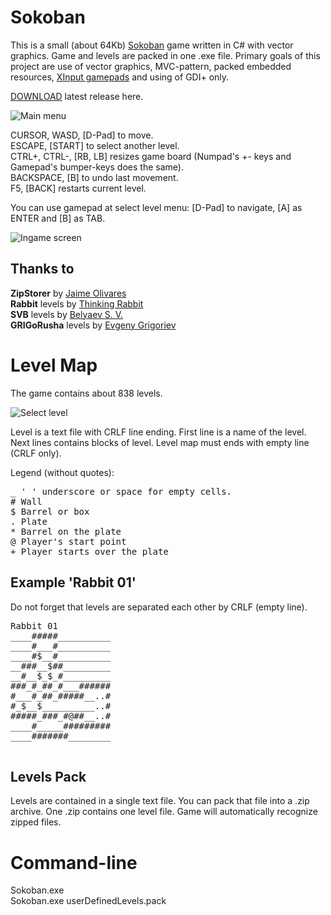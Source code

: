 # Sokoban

This is a small (about 64Kb) [Sokoban](https://en.wikipedia.org/wiki/Sokoban) game written in C# with vector graphics. Game and levels are packed in one .exe file. Primary goals of this project are use of vector graphics, MVC-pattern, packed embedded resources, [XInput gamepads](https://github.com/nikvoronin/XInput.Wrapper) and using of GDI+ only.

[DOWNLOAD](https://github.com/nikvoronin/sokoban/releases/latest) latest release here.

![Main menu](https://cloud.githubusercontent.com/assets/11328666/16518051/83aeb698-3f89-11e6-8efb-33c1f4483686.png)

CURSOR, WASD, [D-Pad] to move.<br/>
ESCAPE, [START] to select another level.<br/>
CTRL+, CTRL-, [RB, LB] resizes game board (Numpad's +- keys and Gamepad's bumper-keys does the same).<br/>
BACKSPACE, [B] to undo last movement.<br/>
F5, [BACK] restarts current level.<br/>

You can use gamepad at select level menu: [D-Pad] to navigate, [A] as ENTER and [B] as TAB.

![Ingame screen](https://cloud.githubusercontent.com/assets/11328666/16518066/981edcca-3f89-11e6-9e6a-c54808de643d.png)


## Thanks to

**ZipStorer** by [Jaime Olivares](https://github.com/jaime-olivares/zipstorer)<br/>
**Rabbit** levels by [Thinking Rabbit](https://en.wikipedia.org/wiki/Thinking_Rabbit)<br/>
**SVB** levels by [Belyaev S. V.](http://svb-sokoban.narod.ru)<br/>
**GRIGoRusha** levels by [Evgeny Grigoriev](http://grigr.narod.ru)


# Level Map

The game contains about 838 levels.

![Select level](https://cloud.githubusercontent.com/assets/11328666/16518070/9b01f09e-3f89-11e6-9c3b-18ced594cb25.png)

Level is a text file with CRLF line ending. First line is a name of the level. Next lines contains blocks of level. Level map must ends with empty line (CRLF only).

Legend (without quotes):<br/>
<pre>_ ' ' underscore or space for empty cells.
# Wall
$ Barrel or box
. Plate
* Barrel on the plate 
@ Player's start point
+ Player starts over the plate
</pre>


## Example 'Rabbit 01'

Do not forget that levels are separated each other by CRLF (empty line).

<pre>Rabbit 01
____#####__________
____#___#__________
____#$__#__________
__###__$##_________
__#__$_$_#_________
###_#_##_#___######
#___#_##_#####__..#
#_$__$__________..#
#####_###_#@##__..#
____#_____#########
____#######________

</pre>


## Levels Pack

Levels are contained in a single text file. You can pack that file into a .zip archive. One .zip contains one level file. Game will automatically recognize zipped files.


# Command-line

Sokoban.exe<br/>
Sokoban.exe userDefinedLevels.pack